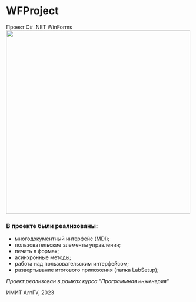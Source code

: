 # WFProject

Проект C# .NET WinForms
<img src="https://sun9-2.userapi.com/impg/ACsk1gCzKgah2Mg0QQLKABpraGDjEhQnM5Aw8Q/evHaeFBCLDg.jpg?size=1335x692&quality=96&sign=96385703c76e952783cb2ce75a3837d1&type=album" height = 500px>

### В проекте были реализованы: 
* многодокументный интерфейс (MDI);
* пользовательские элементы управления;
* печать в формах;
* асинхронные методы;
* работа над пользовательским интерфейсом;
* развертывание итогового приложения (папка LabSetup);


_Проект реализован в рамках курса "Программная инженерия"_

ИМИТ АлтГУ, 2023
